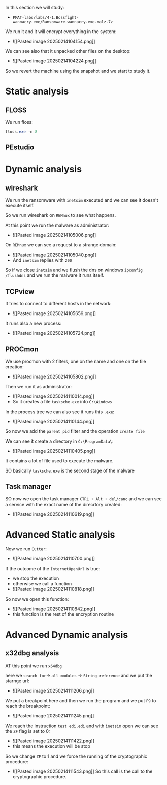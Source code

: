 
In this section we will study:
- `PMAT-labs/labs/4-1.Bossfight-wannacry.exe/Ransomware.wannacry.exe.malz.7z`

We run it and it will encrypt everything in the system:
- ![[Pasted image 20250214104154.png]]

We can see also that it unpacked other files on the desktop:
- ![[Pasted image 20250214104224.png]]



So we revert the machine using the snapshot and we start to study it.

# Static analysis
## FLOSS
We run floss:
```powershell
floss.exe -n 8 
```


## PEstudio



# Dynamic analysis
## wireshark
We run the ransomware with `inetsim` executed and we can see it doesn't execute itself.

So we run wireshark on `REMnux` to see what happens.

At this point we run the malware as administrator:
- ![[Pasted image 20250214105006.png]]

On `REMnux` we can see a request to a strange domain:
- ![[Pasted image 20250214105040.png]]
- And `inetsim` replies with `200`


So if we close `inetsim` and we flush the dns on windows `ipconfig /flushdns` and we run the malware it runs itself.



## TCPview
It tries to connect to different hosts in the network:
- ![[Pasted image 20250214105659.png]]

It runs also a new process:
- ![[Pasted image 20250214105724.png]]


## PROCmon
We use procmon with 2 filters, one on the name and one on the file creation:
- ![[Pasted image 20250214105802.png]]

Then we run it as administrator:
- ![[Pasted image 20250214110014.png]]
- So it creates a file `tasksche.exe` into `C:\Windows`

In the process tree we can also see it runs this `.exe`:
- ![[Pasted image 20250214110144.png]]


So now we add the `parent pid` filter and the operation `create file`


We can see it create a directory in `C:\ProgramData\`:
- ![[Pasted image 20250214110405.png]]

It contains a lot of file used to execute the malware.



SO basically `tasksche.exe` is the second stage of the malware


## Task manager
SO now we open the task manager `CTRL + Alt + del/canc` and we can see a service with the exact name of the direcrtory created:
- ![[Pasted image 20250214110619.png]]


# Advanced Static analysis
Now we run `Cutter`:
- ![[Pasted image 20250214110700.png]]


If the outcome of the `InternetOpenUrl` is true:
- we stop the execution
- otherwise we call a function 
- ![[Pasted image 20250214110818.png]]


So now we open this function:
- ![[Pasted image 20250214110842.png]]
- this function is the rest of the encryption routine


# Advanced Dynamic analysis

## x32dbg analysis
AT this point we run `x64dbg`

here we `search for`-> `all modules` -> `String reference` and we put the starnge url:
- ![[Pasted image 20250214111206.png]]


We put a breakpoint here and then we run the program and we put `F9` to reach the breakpoint:
- ![[Pasted image 20250214111245.png]]


We reach the instruction `test edi,edi` and with `inetsim` open we can see the `ZF` flag is set to 0:
- ![[Pasted image 20250214111422.png]]
- this means the execution will be stop

So we change `ZF` to 1 and we force the running of the cryptographic procedure:
- ![[Pasted image 20250214111543.png]]
So this call is the call to the cryptographic procedure.